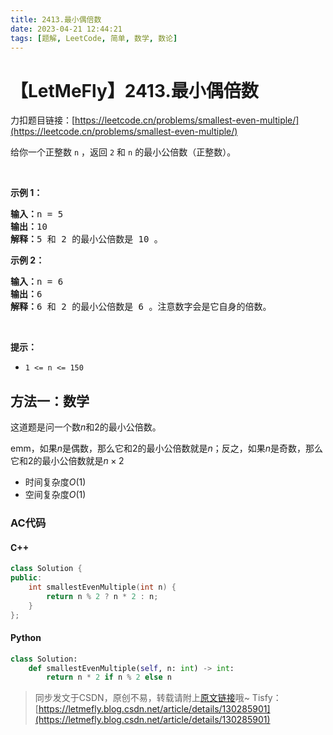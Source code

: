 ```yaml
---
title: 2413.最小偶倍数
date: 2023-04-21 12:44:21
tags: [题解, LeetCode, 简单, 数学, 数论]
---
```


# 【LetMeFly】2413.最小偶倍数

力扣题目链接：[https://leetcode.cn/problems/smallest-even-multiple/](https://leetcode.cn/problems/smallest-even-multiple/)

给你一个正整数 <code>n</code> ，返回 <code>2</code><em> </em>和<em> </em><code>n</code> 的最小公倍数（正整数）。
<p>&nbsp;</p>

<p><strong>示例 1：</strong></p>

<pre><strong>输入：</strong>n = 5
<strong>输出：</strong>10
<strong>解释：</strong>5 和 2 的最小公倍数是 10 。
</pre>

<p><strong>示例 2：</strong></p>

<pre><strong>输入：</strong>n = 6
<strong>输出：</strong>6
<strong>解释：</strong>6 和 2 的最小公倍数是 6 。注意数字会是它自身的倍数。
</pre>

<p>&nbsp;</p>

<p><strong>提示：</strong></p>

<ul>
	<li><code>1 &lt;= n &lt;= 150</code></li>
</ul>


    
## 方法一：数学

这道题是问一个数$n$和$2$的最小公倍数。

emm，如果$n$是偶数，那么它和$2$的最小公倍数就是$n$；反之，如果$n$是奇数，那么它和$2$的最小公倍数就是$n\times 2$

+ 时间复杂度$O(1)$
+ 空间复杂度$O(1)$

### AC代码

#### C++

```cpp
class Solution {
public:
    int smallestEvenMultiple(int n) {
        return n % 2 ? n * 2 : n;
    }
};
```

#### Python

```python
class Solution:
    def smallestEvenMultiple(self, n: int) -> int:
        return n * 2 if n % 2 else n
```

> 同步发文于CSDN，原创不易，转载请附上[原文链接](https://leetcode.letmefly.xyz/2023/04/21/LeetCode%202413.%E6%9C%80%E5%B0%8F%E5%81%B6%E5%80%8D%E6%95%B0/)哦~
> Tisfy：[https://letmefly.blog.csdn.net/article/details/130285901](https://letmefly.blog.csdn.net/article/details/130285901)

